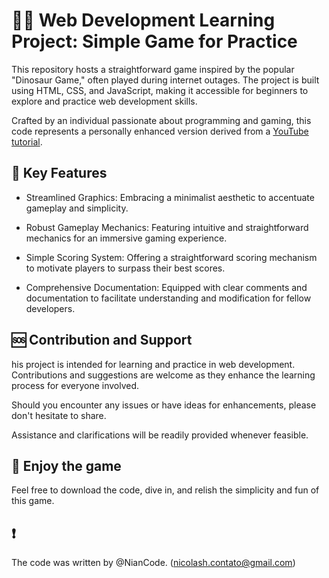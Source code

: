 # 🐱‍💻 Web Development Learning Project: Simple Game for Practice

This repository hosts a straightforward game inspired by the popular "Dinosaur Game," often played during internet outages. The project is built using HTML, CSS, and JavaScript, making it accessible for beginners to explore and practice web development skills.

Crafted by an individual passionate about programming and gaming, this code represents a personally enhanced version derived from a [YouTube tutorial](https://www.youtube.com/watch?v=r9buAwVBDhA&ab_channel=ManualdoDev).

## 🔧 Key Features

- Streamlined Graphics: Embracing a minimalist aesthetic to accentuate gameplay and simplicity. 

- Robust Gameplay Mechanics: Featuring intuitive and straightforward mechanics for an immersive gaming experience.

- Simple Scoring System: Offering a straightforward scoring mechanism to motivate players to surpass their best scores.

- Comprehensive Documentation: Equipped with clear comments and documentation to facilitate understanding and modification for fellow developers.

## 🆘 Contribution and Support

his project is intended for learning and practice in web development. Contributions and suggestions are welcome as they enhance the learning process for everyone involved.

Should you encounter any issues or have ideas for enhancements, please don't hesitate to share.

Assistance and clarifications will be readily provided whenever feasible.

## 🚪 Enjoy the game

Feel free to download the code, dive in, and relish the simplicity and fun of this game.

## ❗

The code was written by @NianCode. (nicolash.contato@gmail.com)
